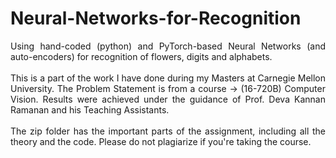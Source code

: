 # Neural-Networks-for-Recognition

<p align="justify"> Using hand-coded (python) and PyTorch-based Neural Networks (and auto-encoders) for recognition of flowers, digits and alphabets. <br> <br> This is a part of the work I have done during my Masters at Carnegie Mellon University. The Problem Statement is from a course -> (16-720B) Computer Vision. Results were achieved under the guidance of Prof. Deva Kannan Ramanan and his Teaching Assistants. <br> <br> The zip folder has the important parts of the assignment, including all the theory and the code. Please do not plagiarize if you're taking the course. </p>
